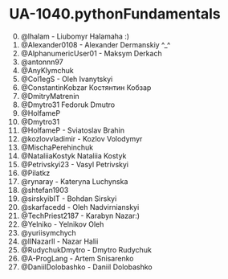 # UA-1040.pythonFundamentals

0. @lhalam - Liubomyr Halamaha :)
1. @Alexander0108 - Alexander Dermanskiy ^_^
2. @AlphanumericUser01 - Maksym Derkach
3. @antonnn97
4. @AnyKlymchuk
5. @Col1egS - Oleh Ivanytskyi
6. @ConstantinKobzar Костянтин Кобзар
7. @DmitryMatrenin
8. @Dmytro31 Fedoruk Dmutro
9. @HolfameP
8. @Dmytro31
9. @HolfameP - Sviatoslav Brahin 
10. @kozlovvladimir - Kozlov Volodymyr
11. @MischaPerehinchuk
12. @NataliiaKostyk Nataliia Kostyk
13. @Petrivskyi23 - Vasyl Petrivskyi
14. @Pilatkz
15. @rynaray - Kateryna Luchynska
16. @shtefan1903
17. @sirskyibIT - Bohdan Sirskyi
18. @skarfacedd - Oleh Nadvirnianskyi
19. @TechPriest2187 - Karabyn Nazar:)
20. @Yelniko - Yelnikov Oleh
21. @yuriisymchych
22. @lINazarIl - Nazar Halii
23. @RudychukDmytro - Dmytro Rudychuk
24. @A-ProgLang - Artem Snisarenko
25. @DaniilDolobashko - Daniil Dolobashko
